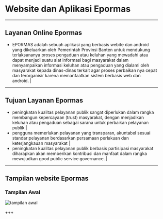 # Website dan Aplikasi Epormas

---

## Layanan Online Epormas
- EPORMAS adalah sebuah aplikasi yang berbasis webite dan android yang dikeluarkan oleh Pemerintah Provinsi Banten untuk mendukung terlaksananya proses pengaduan atau keluhan yang mewadahi atau dapat menjadi suatu alat informasi bagi masyarakat dalam menyampaikan informasi keluhan atau pengaduan yang dialami oleh masyarakat kepada dinas-dinas terkait agar proses perbaikan nya cepat dan terorganisir karena memanfaatkan sistem berbasis web dan android. |

---

## Tujuan Layanan Epormas
- peningkatan kualitas pelayanan publik sangat diperlukan dalam rangka membangun kepercayaan (trust) masyarakat, dengan menjadikan keluhan atau pengaduan sebagai sarana untuk perbaikan pelayanan publik |
- pengguna memerlukan pelayanan yang transparan, akuntabel sesuai standar pelayanan berdasarkan persamaan perlakuan dan keterjangkauan masyarakat |
- peningkatan kualitas pelayanan publik berbasis partisipasi masyarakat diharapkan akan memberikan kontribusi dan manfaat dalam rangka mewujudkan good public service governance. |

--- 
## Tampilan website Epormas
### Tampilan Awal
![tampilan awal](/assets/image/tampilan-awal)

+++

